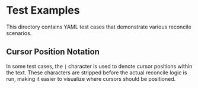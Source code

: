 # Test Examples

This directory contains YAML test cases that demonstrate various reconcile scenarios.

## Cursor Position Notation

In some test cases, the `|` character is used to denote cursor positions within the text. These characters are stripped before the actual reconcile logic is run, making it easier to visualize where cursors should be positioned.
